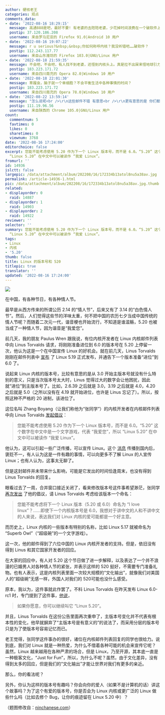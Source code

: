 ```yaml
---
author: 硬核老王
categories: 观点
comments_data:
- date: '2022-08-16 18:29:15'
  message: 高通888是吧，最好不要! 有老婆的去陪陪老婆，少花掉时间浪费在一个破软件上。如果没老婆的，那就赶紧去找。如果不想找的，那还要什么520?!
  postip: 37.120.186.208
  username: 来自罗马尼亚的 Firefox 91.0|Android 10 用户
- date: '2022-08-16 19:07:22'
  message: r u serious?&nbsp;&nbsp;你如何称呼内核？我没听错吧……破软件？
  postip: 112.243.117.77
  username: 来自山东潍坊的 Firefox 103.0|GNU/Linux 用户
- date: '2022-08-18 21:59:35'
  message: 不会吧，不会吧，有人找不到老婆，还怪到内核头上。真是拉不出屎来怪地球引力太小。
  postip: 183.223.171.72
  username: 来自四川南充的 Opera 82.0|Windows 10 用户
- date: '2022-08-18 22:01:30'
  message: 草履虫，脑子就一个单细胞？不会平衡生活中各种事情的时间？
  postip: 183.223.171.72
  username: 来自四川南充的 Opera 78.0|Windows 10 用户
- date: '2022-08-22 13:59:14'
  message: "怎么说呢<br />\r\n这些邮件不错 有意思<br />\r\n更有意思的是 你们都在关注这个"
  postip: 111.19.96.56
  username: 来自陕西的 Chrome 105.0|GNU/Linux 用户
count:
  commentnum: 5
  favtimes: 0
  likes: 0
  sharetimes: 0
  viewnum: 3768
date: '2022-08-16 17:24:00'
editorchoice: false
excerpt: 您能不能考虑使用 5.20 作为下一个 Linux 版本号，而不是 6.0。“5.20” 这个数字在中文中是一个文字游戏，代表 “我爱您”，所以
  “Linux 5.20” 在中文中可以被读作 “我爱 Linux”。 
fromurl: ''
id: 14936
islctt: false
largepic: /data/attachment/album/202208/16/172334b13atol8nu5a38av.jpg
permalink: /article-14936-1.html
pic: /data/attachment/album/202208/16/172334b13atol8nu5a38av.jpg.thumb.jpg
related:
- displayorder: 0
  raid: 14887
- displayorder: 1
  raid: 14903
- displayorder: 2
  raid: 14922
reviewer: ''
selector: ''
summary: 您能不能考虑使用 5.20 作为下一个 Linux 版本号，而不是 6.0。“5.20” 这个数字在中文中是一个文字游戏，代表 “我爱您”，所以
  “Linux 5.20” 在中文中可以被读作 “我爱 Linux”。 
tags:
- Linux
- 内核
- '5.20'
thumb: false
title: Linux 的版本号和 520
titlepic: true
translator: ''
updated: '2022-08-16 17:24:00'
---
```


![](/data/attachment/album/202208/16/172334b13atol8nu5a38av.jpg)


在中国，有各种节日，有各种情人节。


最早是从西方传来的所谓公历 2.14 的“情人节”，后来又有了 3.14 的“白色情人节”。然后，人们觉得这些节的洋味太重，何不把中国的农历七夕当成中国传统的情人节呢？而随着二次元一代，谐音梗也开始流行，不知道是谁滥觞，5.20 也被当成了一种情人节，因为谐音是“我爱您”。


前几天，我的朋友 Paulus Wren 跟我说，有位内核开发者在 Linux 内核邮件列表中向 Linus Torvalds 请求，将刚刚准备进位到 6.0 的版本号在 5.20 上停留一次，他认为这是一个在中国宣传 Linux 的好机会。就在前几天，Linus Torvalds 刚刚在邮件列表中 [宣布](/article-14887-1.html) 了 Linux 5.19 正式发布，并通告下一个版本准备“进位”到 6.0 了。


说起来 Linux 内核的版本号，比较有意思的是从 3.0 开始主版本号就没有什么特别的意义，只是当次版本号太大时，Linus 觉得过大的数字会让他困扰，因此就“进位”到主版本号了。比如，2.6.39 之后就是 3.0，3.19 之后就是 4.0，4.20 之后就是 5.0（之所以没有在 4.19 就开始进位，也许是 Linus 忘记了）。所以，按照这种不严格的 20 进制，该进位了。


这位名叫 Zhang Boyang（让我们称他为“张同学”）的内核开发者在内核邮件列表中向 Linus Torvalds [发起倡议](https://lore.kernel.org/lkml/9bc1f1f4-3923-be9e-ee13-9c8252a56643@gmail.com/)：



> 
> 您能不能考虑使用 5.20 作为下一个 Linux 版本号，而不是 6.0。“5.20” 这个数字在中文中是一个文字游戏，代表 “我爱您”，所以 “Linux 5.20” 在中文中可以被读作 “我爱 Linux”。 
> 
> 
> 


他认为，这可以引起一些广泛传播，可以宣传 Linux。这个 [消息](/article-14903-1.html) 传播到国内后，褒贬不一，有人认为这是一件有趣的事情，可以向更多不了解 Linux 的人宣传 Linux；也有人认为，这事太无聊了。


但是这封邮件并未带来什么影响，可能是它发出的时间恰逢周末，也没有得到 Linus Torvalds 的回复。


眼看过去了一周，合并窗口接近关闭了，看来修改版本号这件事希望渺茫，张同学 [再次发出](https://lore.kernel.org/lkml/61d77412-af1a-5b00-9754-f156b1c63a74@gmail.com/) 了他的倡议，请 Linus Torvalds 考虑给该版本一个命名：



> 
> 您能不能考虑将下一个 Linux 版本（5.20 或 6.0）命名为 “I love linux”？……即使下一个内核版本号是 6.0，我想对于讲中文的人和不讲中文的人来说，表达我们对 Linux 内核的爱可能都是一个好主意。
> 
> 
> 


而历史上，Linux 内核的一些版本有特别的名称，比如 Linux 5.17 就被命名为 “Superb Owl”（“超级碗”的一个文字游戏）。


这一次，他的邮件得到了六位中国的 Linux 内核开发者的支持。但是，依旧没有得到 Linus 和其它国家开发者的回应。


在大家的回应中，有人对 5.20 这个节日做了进一步解释，以及表达了一个并不浪漫的已婚男人对各种情人节的紧张，并表示这样的 520 挺好，不需要专门准备礼物。也有人表示，这是内核列表里面一次较大规模的“文化输出”，就像我们对美国人的“超级碗”无感一样，外国人对我们的 520可能也没什么感受。


原本，我以为，这件事就此作罢了。不料 Linus Torvalds 在昨天发布 Linux 6.0-rc1 时，专门提到了这件事，[他说](https://lore.kernel.org/lkml/20220815234840.GA654054@roeck-us.net/T/)，



> 
> 如果你愿意，你可以继续叫它 “Linux 5.20”。
> 
> 
> 


并且，Linus Torvalds 在这份公告里面再次重申了，主版本号变化并不代表有根本性的变化，他早就摒弃了“主版本号是有意义的”的说法了，而采用分层的版本号只是为了使版本号容易记忆而已。


老王觉得，张同学这件事办的很好，诸位在内核邮件列表回复的同学也很给力。说到底，我们对 Linux 就是一种热爱，为什么不借着各种可能的机会来宣传它呢？虽然，Linux 越来越用在各种严肃的场合，但是 Linux，乃至开源，其本底一直是一种极客文化，“Just for Fun”，所以，为什么不呢？虽然，由于文化差异，没有得到太多的回应，但是我们的“文化输出”才能让世界对我们有更多的亲近。


那么，你的看法呢？


另外，你认为这样的版本号有趣吗？你会向你的爱人（如果不是计算机的话）讲这个故事吗？为了这个有爱的版本号，你是否会为 Linux 内核或更广泛的 Linux 做些什么吗（比如去修个 Bug，让你的痕迹留在 Linux 5.20 中）？


（题图修改自：[ninchanese.com](https://ninchanese.com/blog/2016/05/20/520-chinese-love-word-number/)）